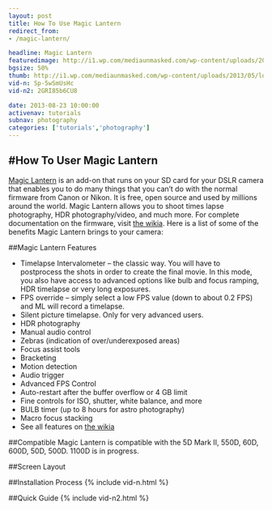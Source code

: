 ```yaml
---
layout: post
title: How To Use Magic Lantern
redirect_from:
- /magic-lantern/

headline: Magic Lantern
featuredimage: http://i1.wp.com/mediaunmasked.com/wp-content/uploads/2013/05/logo.png?zoom=1.5&resize=280%2C220
bgsize: 50%
thumb: http://i1.wp.com/mediaunmasked.com/wp-content/uploads/2013/05/logo.png?zoom=1.5&resize=280%2C220
vid-n: Sp-5wSmUsHc
vid-n2: 2GRI85b6CU8

date: 2013-08-23 10:00:00
activenav: tutorials
subnav: photography
categories: ['tutorials','photography']
---
```

#How To User Magic Lantern
---

<a href="http://www.magiclantern.fm/">Magic Lantern</a> is an add-on that runs on your SD card for your DSLR camera that enables you to do many things that you can’t do with the normal firmware from Canon or Nikon. It is free, open source and used by millions around the world. Magic Lantern allows you to shoot times lapse photography, HDR photography/video, and much more. For complete documentation on the firmware, visit <a href="http://magiclantern.wikia.com/wiki/Magic_Lantern_Firmware_Wiki">the wikia</a>. Here is a list of some of the benefits Magic Lantern brings to your camera:

##Magic Lantern Features

* Timelapse
Intervalometer – the classic way. You will have to postprocess the shots in order to create the final movie. In this mode, you also have access to advanced options like bulb and focus ramping, HDR timelapse or very long exposures.
* FPS override – simply select a low FPS value (down to about 0.2 FPS) and ML will record a timelapse.
* Silent picture timelapse. Only for very advanced users.
* HDR photography
* Manual audio control
* Zebras (indication of over/underexposed areas)
* Focus assist tools
* Bracketing
* Motion detection
* Audio trigger
* Advanced FPS Control
* Auto-restart after the buffer overflow or 4 GB limit
* Fine controls for ISO, shutter, white balance, and more
* BULB timer (up to 8 hours for astro photography)
* Macro focus stacking
* See all features on <a href="http://magiclantern.wikia.com/wiki/Magic_Lantern_Firmware_Wiki">the wikia</a>

##Compatible
Magic Lantern is compatible with the 5D Mark II, 550D, 60D, 600D, 50D, 500D. 1100D is in progress.

##Screen Layout
<img src="http://i1.wp.com/wiki.magiclantern.fm/_media/beertje6.jpg?zoom=1.5&resize=731%2C567" alt="">

##Installation Process
{% include vid-n.html %}

##Quick Guide
{% include vid-n2.html %}